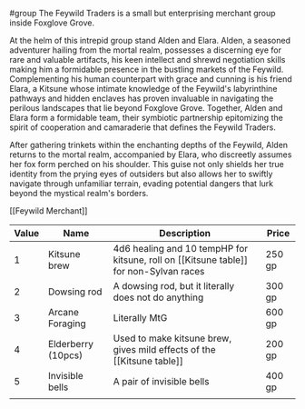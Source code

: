 #group
The Feywild Traders is a small but enterprising merchant group inside Foxglove Grove.

At the helm of this intrepid group stand Alden and Elara. Alden, a seasoned adventurer hailing from the mortal realm, possesses a discerning eye for rare and valuable artifacts, his keen intellect and shrewd negotiation skills making him a formidable presence in the bustling markets of the Feywild. Complementing his human counterpart with grace and cunning is his friend Elara, a Kitsune whose intimate knowledge of the Feywild's labyrinthine pathways and hidden enclaves has proven invaluable in navigating the perilous landscapes that lie beyond Foxglove Grove.
Together, Alden and Elara form a formidable team, their symbiotic partnership epitomizing the spirit of cooperation and camaraderie that defines the Feywild Traders.

After gathering trinkets within the enchanting depths of the Feywild, Alden returns to the mortal realm, accompanied by Elara, who discreetly assumes her fox form perched on his shoulder.
This guise not only shields her true identity from the prying eyes of outsiders but also allows her to swiftly navigate through unfamiliar terrain, evading potential dangers that lurk beyond the mystical realm's borders.

[[Feywild Merchant]]

| Value | Name               | Description                                                                           | Price   |
| ----- | ------------------ | ------------------------------------------------------------------------------------- | ------- |
| 1     | Kitsune brew       | 4d6 healing and 10 tempHP for kitsune, roll on [[Kitsune table]] for non-Sylvan races | 250 gp  |
| 2     | Dowsing rod        | A dowsing rod, but it literally does not do anything                                  | 300 gp  |
| 3     | Arcane Foraging    | Literally MtG                                                                         | 600 gp  |
| 4     | Elderberry (10pcs) | Used to make kitsune brew, gives mild effects of the [[Kitsune table]]                | 200  gp |
| 5     | Invisible bells    | A pair of invisible bells                                                             | 400 gp  |
|       |                    |                                                                                       |         |
